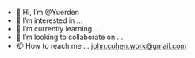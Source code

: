 - 👋 Hi, I’m @Yuerden
- 👀 I’m interested in ...
- 🌱 I’m currently learning ...
- 💞️ I’m looking to collaborate on ...
- 📫 How to reach me ... john.cohen.work@gmail.com

<!---
Yuerden/Yuerden is a ✨ special ✨ repository because its `README.md` (this file) appears on your GitHub profile.
You can click the Preview link to take a look at your changes.
--->
